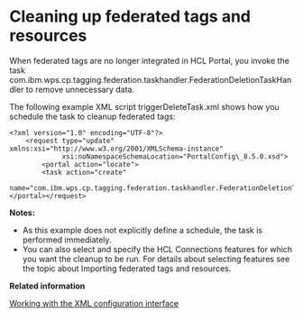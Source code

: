 # Cleaning up federated tags and resources

When federated tags are no longer integrated in HCL Portal, you invoke the task com.ibm.wps.cp.tagging.federation.taskhandler.FederationDeletionTaskHandler to remove unnecessary data.

The following example XML script triggerDeleteTask.xml shows how you schedule the task to cleanup federated tags:

```
<?xml version="1.0" encoding="UTF-8"?>
    <request type="update" xmlns:xsi="http://www.w3.org/2001/XMLSchema-instance"     
             xsi:noNamespaceSchemaLocation="PortalConfig\_8.5.0.xsd">
        <portal action="locate"> 
        <task action="create" 
              name="com.ibm.wps.cp.tagging.federation.taskhandler.FederationDeletionTaskHandler"/> 
</portal></request>

```

**Notes:**

-   As this example does not explicitly define a schedule, the task is performed immediately.
-   You can also select and specify the HCL Connections features for which you want the cleanup to be run. For details about selecting features see the topic about Importing federated tags and resources.


**Related information**  


[Working with the XML configuration interface](../admin-system/adxmltsk.md)

